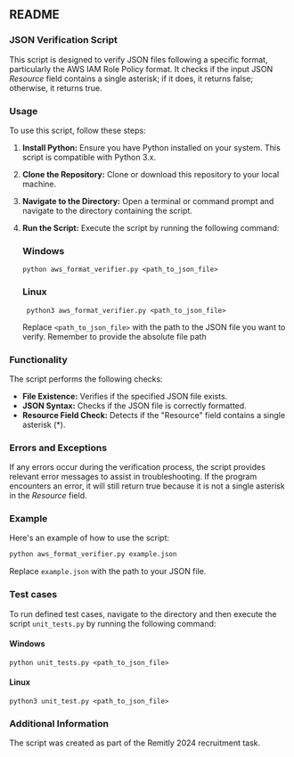 ## README

### JSON Verification Script

This script is designed to verify JSON files following a specific format, particularly the AWS IAM Role Policy format.
It checks if the input JSON *Resource* field contains a single asterisk; if it does, it returns false; otherwise,
it returns true.

### Usage

To use this script, follow these steps:

1. **Install Python:** Ensure you have Python installed on your system. This script is compatible with Python 3.x.

2. **Clone the Repository:** Clone or download this repository to your local machine.

3. **Navigate to the Directory:** Open a terminal or command prompt and navigate to the directory containing the script.

4. **Run the Script:** Execute the script by running the following command:

   ### Windows
    ```
    python aws_format_verifier.py <path_to_json_file>
    ```
   
   ### Linux
   ```
    python3 aws_format_verifier.py <path_to_json_file>
    ```

    Replace `<path_to_json_file>` with the path to the JSON file you want to verify. Remember to provide the absolute 
   file path

### Functionality

The script performs the following checks:

- **File Existence:** Verifies if the specified JSON file exists.
- **JSON Syntax:** Checks if the JSON file is correctly formatted.
- **Resource Field Check:** Detects if the "Resource" field contains a single asterisk (*).

### Errors and Exceptions

If any errors occur during the verification process, the script provides relevant error messages to assist in 
troubleshooting. If the program encounters an error, it will still return true because it is not a single asterisk 
in the *Resource* field.

### Example

Here's an example of how to use the script:

```bash
python aws_format_verifier.py example.json
```

Replace `example.json` with the path to your JSON file.

### Test cases

To run defined test cases, navigate to the directory and then execute the script `unit_tests.py` by running the 
following command:

 #### Windows
    python unit_tests.py <path_to_json_file>
   
#### Linux

    python3 unit_test.py <path_to_json_file>


### Additional Information

The script was created as part of the Remitly 2024 recruitment task.